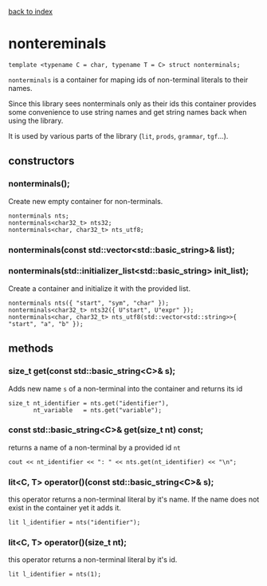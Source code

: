 [back to index](../README.md#classes-and-structs)

# nontereminals

```
template <typename C = char, typename T = C> struct nonterminals;
```

`nonterminals` is a container for maping ids of non-terminal literals to their names.

Since this library sees nonterminals only as their ids this container provides some convenience to use string names and get string names back when using the library.

It is used by various parts of the library (`lit`, `prods`, `grammar`, `tgf`...).

## constructors

### nonterminals();

Create new empty container for non-terminals.

```
nonterminals nts;
nonterminals<char32_t> nts32;
nonterminals<char, char32_t> nts_utf8;
```

### nonterminals(const std::vector<std::basic_string<C>>& list);
### nonterminals(std::initializer_list<std::basic_string<C>> init_list);

Create a container and initialize it with the provided list.

```
nonterminals nts({ "start", "sym", "char" });
nonterminals<char32_t> nts32({ U"start", U"expr" });
nonterminals<char, char32_t> nts_utf8(std::vector<std::string>>{ "start", "a", "b" });
```


## methods

### size_t get(const std::basic_string\<C>& s);

Adds new name `s` of a non-terminal into the container and returns its id

```
size_t nt_identifier = nts.get("identifier"),
       nt_variable   = nts.get("variable");
```

### const std::basic_string\<C>& get(size_t nt) const;

returns a name of a non-terminal by a provided id `nt`

```
cout << nt_identifier << ": " << nts.get(nt_identifier) << "\n";
```

### lit<C, T> operator()(const std::basic_string\<C>& s);

this operator returns a non-terminal literal by it's name. If the name does not exist in the container yet it adds it.

```
lit l_identifier = nts("identifier");
```

### lit<C, T> operator()(size_t nt);

this operator returns a non-terminal literal by it's id.

```
lit l_identifier = nts(1);
```
